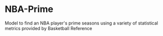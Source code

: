 # NBA-Prime
Model to find an NBA player's prime seasons using a variety of statistical metrics provided by Basketball Reference
